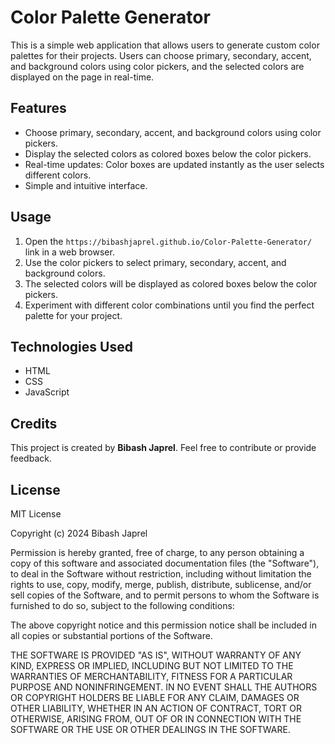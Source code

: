 # Color Palette Generator

This is a simple web application that allows users to generate custom color palettes for their projects. Users can choose primary, secondary, accent, and background colors using color pickers, and the selected colors are displayed on the page in real-time.

## Features

- Choose primary, secondary, accent, and background colors using color pickers.
- Display the selected colors as colored boxes below the color pickers.
- Real-time updates: Color boxes are updated instantly as the user selects different colors.
- Simple and intuitive interface.

## Usage

1. Open the `https://bibashjaprel.github.io/Color-Palette-Generator/` link in a web browser.
2. Use the color pickers to select primary, secondary, accent, and background colors.
3. The selected colors will be displayed as colored boxes below the color pickers.
4. Experiment with different color combinations until you find the perfect palette for your project.

## Technologies Used

- HTML
- CSS
- JavaScript

## Credits

This project is created by <b>Bibash Japrel</b>. Feel free to contribute or provide feedback.

## License
MIT License

Copyright (c) 2024 Bibash Japrel

Permission is hereby granted, free of charge, to any person obtaining a copy
of this software and associated documentation files (the "Software"), to deal
in the Software without restriction, including without limitation the rights
to use, copy, modify, merge, publish, distribute, sublicense, and/or sell
copies of the Software, and to permit persons to whom the Software is
furnished to do so, subject to the following conditions:

The above copyright notice and this permission notice shall be included in all
copies or substantial portions of the Software.

THE SOFTWARE IS PROVIDED "AS IS", WITHOUT WARRANTY OF ANY KIND, EXPRESS OR
IMPLIED, INCLUDING BUT NOT LIMITED TO THE WARRANTIES OF MERCHANTABILITY,
FITNESS FOR A PARTICULAR PURPOSE AND NONINFRINGEMENT. IN NO EVENT SHALL THE
AUTHORS OR COPYRIGHT HOLDERS BE LIABLE FOR ANY CLAIM, DAMAGES OR OTHER
LIABILITY, WHETHER IN AN ACTION OF CONTRACT, TORT OR OTHERWISE, ARISING FROM,
OUT OF OR IN CONNECTION WITH THE SOFTWARE OR THE USE OR OTHER DEALINGS IN THE
SOFTWARE.

